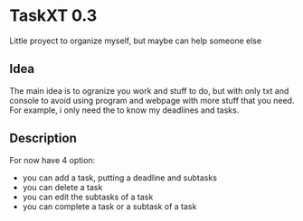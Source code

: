 # TaskXT 0.3
Little proyect to organize myself, but maybe can help someone else

## Idea
The main idea is to ogranize you work and stuff to do, but with only txt and console to avoid using program and webpage with more stuff that you need. For example, i only need the to know my deadlines and tasks.

## Description

For now have 4 option:

* you can add a task, putting a deadline and subtasks
* you can delete a task
* you can edit the subtasks of a task
* you can complete a task or a subtask of a task

